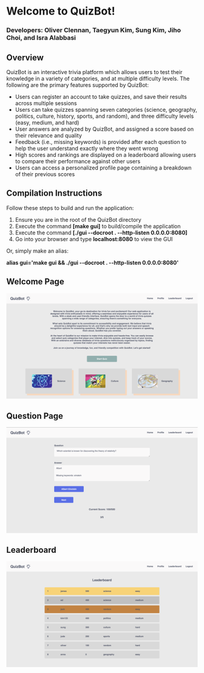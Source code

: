 <h1> Welcome to QuizBot! </h1>
<h3> Developers: Oliver Clennan, Taegyun Kim, Sung Kim, Jiho Choi, and Isra Alabbasi </h3>

<h2> Overview </h2>
<p>QuizBot is an interactive trivia platform which allows users to test their knowledge in a variety of categories, and at multiple difficulty levels. The following are the primary features supported by QuizBot:</p>
<ul>
    <li> Users can register an account to take quizzes, and save their results across multiple sessions</li>
    <li> Users can take quizzes spanning seven categories (science, geography, politics, culture, history, sports, and random), and three difficulty levels (easy, medium, and hard) </li>
    <li> User answers are analyzed by QuizBot, and assigned a score based on their relevance and quality </li>
    <li> Feedback (i.e., missing keywords) is provided after each question to help the user understand exactly where they went wrong</li>
    <li> High scores and rankings are displayed on a leaderboard allowing users to compare their performance against other users</li>
    <li> Users can access a personalized profile page containing a breakdown of their previous scores </li>
</ul>

<h2> Compilation Instructions </h2>
<p> Follow these steps to build and run the application:</p>
<ol>
    <li> Ensure you are in the root of the QuizBot directory </li>
    <li> Execute the command <b>[make gui]</b> to build/compile the application </li>
    <li> Execute the command <b>[./gui --docroot . --http-listen 0.0.0.0:8080]</b> </li>
    <li> Go into your browser and type <b>localhost:8080</b> to view the GUI </li>
</ol>
<p>Or, simply make an alias:</p> 
<b> alias gui='make gui && ./gui --docroot . --http-listen 0.0.0.0:8080' </b>

<h2> Welcome Page </h2>

![A screenshot of the welcome/home page.](./welcome_page.png)

<h2> Question Page </h2>

![A screenshot of the question page.](./question_page.png)

<h2> Leaderboard </h2>

![A screenshot of the leaderboard page.](./leaderboard.png)
